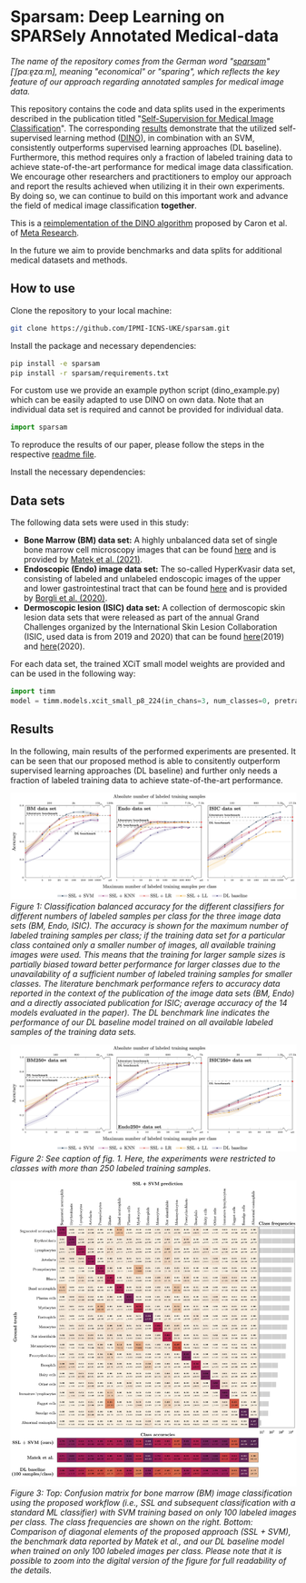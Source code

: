 # Sparsam: Deep Learning on SPARSely Annotated Medical-data

*The name of the repository comes from the German word "[sparsam](https://en.wiktionary.org/wiki/sparsam)" [ˈʃpaːɐ̯zaːm], meaning "economical" or "sparing", which reflects the key feature of our approach regarding annotated samples for medical image data.*

This repository contains the code and data splits used in the experiments described in the publication titled "[Self-Supervision for Medical Image Classification](https://arxiv.org/abs/2304.05163)". The corresponding [results](#results) demonstrate that the utilized self-supervised learning method ([DINO](https://arxiv.org/abs/2104.14294)), in combination with an SVM, consistently outperforms supervised learning approaches (DL baseline). Furthermore, this method requires only a fraction of labeled training data to achieve state-of-the-art performance for medical image data classification. We encourage other researchers and practitioners to employ our approach and report the results achieved when utilizing it in their own experiments. By doing so, we can continue to build on this important work and advance the field of medical image classification **together**.

This is a [reimplementation of the DINO algorithm](https://github.com/facebookresearch/dino) proposed by Caron et al. of [Meta Research](https://research.facebook.com/).

In the future we aim to provide benchmarks and data splits for additional medical datasets and methods.

## How to use
Clone the repository to your local machine:
```bash
git clone https://github.com/IPMI-ICNS-UKE/sparsam.git
```

Install the package and necessary dependencies:
```bash
pip install -e sparsam
pip install -r sparsam/requirements.txt
```

For custom use we provide an example python script (dino_example.py) which can be easily adapted to use DINO on own data. Note that an individual data set is required and cannot be provided for individual data.
```python
import sparsam
```

To reproduce the results of our paper, please follow the steps in the respective [readme file](https://github.com/IPMI-ICNS-UKE/sparsam/tree/master/reproducability).

Install the necessary dependencies:
## Data sets

The following data sets were used in this study:

- **Bone Marrow (BM) data set:** A highly unbalanced data set of single bone marrow cell microscopy images that can be found [here](https://wiki.cancerimagingarchive.net/pages/viewpage.action?pageId=101941770) and is provided by [Matek et al. (2021)](https://doi.org/10.1182/blood.2020010568).
- **Endoscopic (Endo) image data set:** The so-called HyperKvasir data set, consisting of labeled and unlabeled endoscopic images of the upper and lower gastrointestinal tract that can be found [here](https://datasets.simula.no/hyper-kvasir/) and is provided by [Borgli et al. (2020)](https://doi.org/10.1038/s41597-020-00622-y).
- **Dermoscopic lesion (ISIC) data set:**  A collection of dermoscopic skin lesion data sets that were released as part of the annual Grand Challenges organized by the International Skin Lesion Collaboration (ISIC, used data is from 2019 and 2020) that can be found [here](https://challenge.isic-archive.com/data/#2019)(2019) and [here](https://challenge.isic-archive.com/data/#2020)(2020).

For each data set, the trained XCiT small model weights are provided and can be used in the following way:
```python
import timm
model = timm.models.xcit_small_p8_224(in_chans=3, num_classes=0, pretrained=True)
```

## Results
In the following, main results of the performed experiments are presented. It can be seen that our proposed method is able to consitently outperform supervised learning approaches (DL baseline) and further only needs a fraction of labeled training data to achieve state-of-the-art performance. 

![Classification balanced accuracy, full data](imgs/balanced_acc.png "Classification balanced accuracy, full data")
*Figure 1: Classification balanced accuracy for the different classifiers for different numbers of labeled samples per class for the three image data sets (BM, Endo, ISIC). The accuracy is shown for the maximum number of labeled training samples per class; if the training data set for a particular class contained only a smaller number of images, all available training images were used. This means that the training for larger sample sizes is partially biased toward better performance for larger classes due to the unavailability of a sufficient number of labeled training samples for smaller classes. The literature benchmark performance refers to accuracy data reported in the context of the publication of the image data sets (BM, Endo) and a directly associated publication for ISIC; average accuracy of the 14 models evaluated in the paper). The DL benchmark line indicates the performance of our DL baseline model trained on all available labeled samples of the training data sets.*

![Classification balanced accuracy, 250+](imgs/balanced_acc_250+.png "Classification balanced accuracy, 250+")
*Figure 2: See caption of fig. 1. Here, the experiments were restricted to classes with more than 250 labeled training samples.*

![confusion matrix for bone marrow data set](imgs/cfm_BM.png "Confusion matrix for the BM data set")
*Figure 3: Top: Confusion matrix for bone marrow (BM) image classification using the proposed workflow (i.e., SSL and subsequent classification with a standard ML classifier) with SVM training based on only 100 labeled images per class. The class frequencies are shown on the right. Bottom: Comparison of diagonal elements of the proposed approach (SSL + SVM), the benchmark data reported by Matek et al., and our DL baseline model when trained on only 100 labeled images per class. Please note that it is possible to zoom into the digital version of the figure for full readability of the details.*
